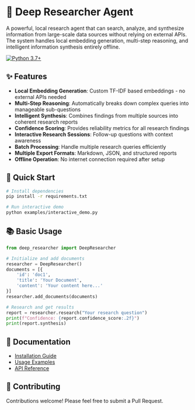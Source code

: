 # 🧠 Deep Researcher Agent

A powerful, local research agent that can search, analyze, and synthesize information from large-scale data sources without relying on external APIs. The system handles local embedding generation, multi-step reasoning, and intelligent information synthesis entirely offline.

[![Python 3.7+](https://img.shields.io/badge/python-3.7+-blue.svg)](https://www.python.org/downloads/)


## ✨ Features

- **Local Embedding Generation**: Custom TF-IDF based embeddings - no external APIs needed
- **Multi-Step Reasoning**: Automatically breaks down complex queries into manageable sub-questions
- **Intelligent Synthesis**: Combines findings from multiple sources into coherent research reports
- **Confidence Scoring**: Provides reliability metrics for all research findings
- **Interactive Research Sessions**: Follow-up questions with context awareness
- **Batch Processing**: Handle multiple research queries efficiently
- **Multiple Export Formats**: Markdown, JSON, and structured reports
- **Offline Operation**: No internet connection required after setup

## 🚀 Quick Start

```bash
# Install dependencies
pip install -r requirements.txt

# Run interactive demo
python examples/interactive_demo.py
```

## 📚 Basic Usage

```python
from deep_researcher import DeepResearcher

# Initialize and add documents
researcher = DeepResearcher()
documents = [{
    'id': 'doc1', 
    'title': 'Your Document',
    'content': 'Your content here...'
}]
researcher.add_documents(documents)

# Research and get results
report = researcher.research("Your research question")
print(f"Confidence: {report.confidence_score:.2f}")
print(report.synthesis)
```

## 📖 Documentation

- [Installation Guide](docs/installation.md)
- [Usage Examples](examples/)
- [API Reference](docs/api_reference.md)

## 🤝 Contributing

Contributions welcome! Please feel free to submit a Pull Request.

